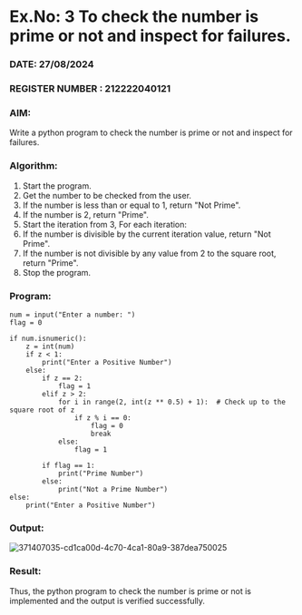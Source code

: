 # Ex.No: 3 To check the number is prime or not and inspect for failures.
 
### DATE: 27/08/2024                                                                          
### REGISTER NUMBER : 212222040121
### AIM: 
Write a python program to check the number is prime or not and inspect for failures.
 
### Algorithm:
1. Start the program.
2. Get the number to be checked from the user.
3. If the number is less than or equal to 1, return "Not Prime".
4. If the number is 2, return "Prime".
5. Start the iteration from 3, For each iteration:
6. If the number is divisible by the current iteration value, return "Not Prime".
7. If the number is not divisible by any value from 2 to the square root, return "Prime".
8. Stop the program.

### Program:
```
num = input("Enter a number: ")
flag = 0

if num.isnumeric():
    z = int(num)
    if z < 1:
        print("Enter a Positive Number")
    else:
        if z == 2:
            flag = 1
        elif z > 2:
            for i in range(2, int(z ** 0.5) + 1):  # Check up to the square root of z
                if z % i == 0:
                    flag = 0
                    break
            else:
                flag = 1
        
        if flag == 1:
            print("Prime Number")
        else:
            print("Not a Prime Number")
else:
    print("Enter a Positive Number")
```

### Output:
![371407035-cd1ca00d-4c70-4ca1-80a9-387dea750025](https://github.com/user-attachments/assets/0ea9007b-af97-401d-8a83-037586a2d936)


### Result:
Thus, the python program to check the number is prime or not is implemented and the output is verified successfully.
